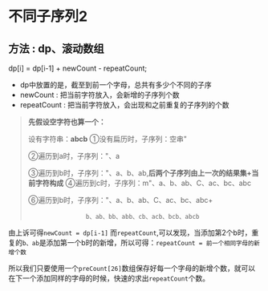 # 不同子序列2
## 方法 : dp、滚动数组
dp[i] = dp[i-1] + newCount - repeatCount;

- dp中放置的是，截至到前一个字母，总共有多少个不同的子序
- newCount : 把当前字符放入，会新增的子序列个数
- repeatCount : 把当前字符放入，会出现和之前重复的子序列的个数

>**先假设空字符也算一个：**
>
>设有字符串：**abcb**
>①没有扁历时，子序列：空串"
>
>②遍历到a时，子序列："、a
>
>③遍历到b时，子序列："、a、b、ab,**后两个子序列由上一次的结果集+当前字符构成**
>④遍历到c时，子序列：m"、a、b、ab、C、ac、bc、abc
>
>⑥遍历到b时，子序列："、a、b、ab、C、ac、bc、abc+
>
>                     b、ab、bb、abb、cb、acb、bcb、abcb  

由上诉可得`newCount = dp[i-1]`
而`repeatCount`,可以发现，当添加第2个b时，重复的`b、ab`是添加第一个b时的新增，所以可得：`repeatCount = 前一个相同字母的新增个数`

所以我们只要使用一个`preCount[26]`数组保存好每一个字母的新增个数，就可以在下一个添加同样的字母的时候，快速的求出`repeatCount`个数。